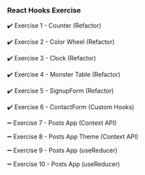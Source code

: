 ### React Hooks Exercise

✔️ Exercise 1 - Counter (Refactor)

✔️ Exercise 2 - Color Wheel (Refactor)

✔️ Exercise 3 - Clock (Refactor)

✔️ Exercise 4 - Monster Table (Refactor)

✔️ Exercise 5 - SignupForm (Refactor)

✔️ Exercise 6 - ContactForm (Custom Hooks)

➖ Exercise 7 - Posts App (Context API)

➖ Exercise 8 - Posts App Theme (Context API)

➖ Exercise 9 - Posts App (useReducer)

➖ Exercise 10 - Posts App (useReducer)
